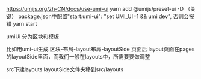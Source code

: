 https://umijs.org/zh-CN/docs/use-umi-ui
yarn add @umijs/preset-ui -D
（关键） package.json中配置"start:umi-ui": "set UMI_UI=1 && umi dev",  否则会报错
yarn start

umiUi 分为区块和模板

比如用umi-ui生成 区块-布局-layout布局-layoutSide 页面后 layout页面在pages的layoutSide里面，而我们一般在layouts中，所需要要做调整

src下建layouts  layoutSide文件夹移到src/layouts 
